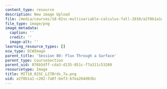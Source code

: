 ```yaml
---
content_type: resource
description: New image Upload
file: /media/courses/18-02sc-multivariable-calculus-fall-2010/a2f8b1a1c2027a8fbef3b7ea264d63bc_MIT18_02SC_L27Brds_7a.png
file_type: image/png
image_metadata:
  caption: ''
  credit: ''
  image-alt: ''
learning_resource_types: []
ocw_type: OCWImage
parent_title: 'Session 80: Flux Through a Surface'
parent_type: CourseSection
parent_uid: 076b5dff-cda3-d135-851c-f7a311c53208
resourcetype: Image
title: MIT18_02SC_L27Brds_7a.png
uid: a2f8b1a1-c202-7a8f-bef3-b7ea264d63bc
---
```

